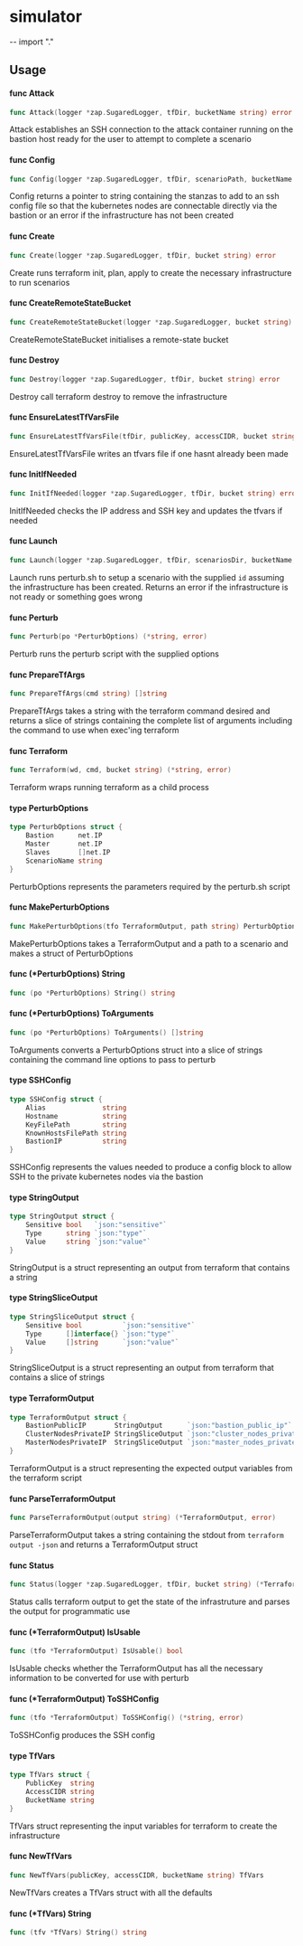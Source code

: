 # simulator
--
    import "."


## Usage

#### func  Attack

```go
func Attack(logger *zap.SugaredLogger, tfDir, bucketName string) error
```
Attack establishes an SSH connection to the attack container running on the
bastion host ready for the user to attempt to complete a scenario

#### func  Config

```go
func Config(logger *zap.SugaredLogger, tfDir, scenarioPath, bucketName string) (*string, error)
```
Config returns a pointer to string containing the stanzas to add to an ssh
config file so that the kubernetes nodes are connectable directly via the
bastion or an error if the infrastructure has not been created

#### func  Create

```go
func Create(logger *zap.SugaredLogger, tfDir, bucket string) error
```
Create runs terraform init, plan, apply to create the necessary infrastructure
to run scenarios

#### func  CreateRemoteStateBucket

```go
func CreateRemoteStateBucket(logger *zap.SugaredLogger, bucket string) error
```
CreateRemoteStateBucket initialises a remote-state bucket

#### func  Destroy

```go
func Destroy(logger *zap.SugaredLogger, tfDir, bucket string) error
```
Destroy call terraform destroy to remove the infrastructure

#### func  EnsureLatestTfVarsFile

```go
func EnsureLatestTfVarsFile(tfDir, publicKey, accessCIDR, bucket string) error
```
EnsureLatestTfVarsFile writes an tfvars file if one hasnt already been made

#### func  InitIfNeeded

```go
func InitIfNeeded(logger *zap.SugaredLogger, tfDir, bucket string) error
```
InitIfNeeded checks the IP address and SSH key and updates the tfvars if needed

#### func  Launch

```go
func Launch(logger *zap.SugaredLogger, tfDir, scenariosDir, bucketName, id string) error
```
Launch runs perturb.sh to setup a scenario with the supplied `id` assuming the
infrastructure has been created. Returns an error if the infrastructure is not
ready or something goes wrong

#### func  Perturb

```go
func Perturb(po *PerturbOptions) (*string, error)
```
Perturb runs the perturb script with the supplied options

#### func  PrepareTfArgs

```go
func PrepareTfArgs(cmd string) []string
```
PrepareTfArgs takes a string with the terraform command desired and returns a
slice of strings containing the complete list of arguments including the command
to use when exec'ing terraform

#### func  Terraform

```go
func Terraform(wd, cmd, bucket string) (*string, error)
```
Terraform wraps running terraform as a child process

#### type PerturbOptions

```go
type PerturbOptions struct {
	Bastion      net.IP
	Master       net.IP
	Slaves       []net.IP
	ScenarioName string
}
```

PerturbOptions represents the parameters required by the perturb.sh script

#### func  MakePerturbOptions

```go
func MakePerturbOptions(tfo TerraformOutput, path string) PerturbOptions
```
MakePerturbOptions takes a TerraformOutput and a path to a scenario and makes a
struct of PerturbOptions

#### func (*PerturbOptions) String

```go
func (po *PerturbOptions) String() string
```

#### func (*PerturbOptions) ToArguments

```go
func (po *PerturbOptions) ToArguments() []string
```
ToArguments converts a PerturbOptions struct into a slice of strings containing
the command line options to pass to perturb

#### type SSHConfig

```go
type SSHConfig struct {
	Alias              string
	Hostname           string
	KeyFilePath        string
	KnownHostsFilePath string
	BastionIP          string
}
```

SSHConfig represents the values needed to produce a config block to allow SSH to
the private kubernetes nodes via the bastion

#### type StringOutput

```go
type StringOutput struct {
	Sensitive bool   `json:"sensitive"`
	Type      string `json:"type"`
	Value     string `json:"value"`
}
```

StringOutput is a struct representing an output from terraform that contains a
string

#### type StringSliceOutput

```go
type StringSliceOutput struct {
	Sensitive bool          `json:"sensitive"`
	Type      []interface{} `json:"type"`
	Value     []string      `json:"value"`
}
```

StringSliceOutput is a struct representing an output from terraform that
contains a slice of strings

#### type TerraformOutput

```go
type TerraformOutput struct {
	BastionPublicIP       StringOutput      `json:"bastion_public_ip"`
	ClusterNodesPrivateIP StringSliceOutput `json:"cluster_nodes_private_ip"`
	MasterNodesPrivateIP  StringSliceOutput `json:"master_nodes_private_ip"`
}
```

TerraformOutput is a struct representing the expected output variables from the
terraform script

#### func  ParseTerraformOutput

```go
func ParseTerraformOutput(output string) (*TerraformOutput, error)
```
ParseTerraformOutput takes a string containing the stdout from `terraform output
-json` and returns a TerraformOutput struct

#### func  Status

```go
func Status(logger *zap.SugaredLogger, tfDir, bucket string) (*TerraformOutput, error)
```
Status calls terraform output to get the state of the infrastruture and parses
the output for programmatic use

#### func (*TerraformOutput) IsUsable

```go
func (tfo *TerraformOutput) IsUsable() bool
```
IsUsable checks whether the TerraformOutput has all the necessary information to
be converted for use with perturb

#### func (*TerraformOutput) ToSSHConfig

```go
func (tfo *TerraformOutput) ToSSHConfig() (*string, error)
```
ToSSHConfig produces the SSH config

#### type TfVars

```go
type TfVars struct {
	PublicKey  string
	AccessCIDR string
	BucketName string
}
```

TfVars struct representing the input variables for terraform to create the
infrastructure

#### func  NewTfVars

```go
func NewTfVars(publicKey, accessCIDR, bucketName string) TfVars
```
NewTfVars creates a TfVars struct with all the defaults

#### func (*TfVars) String

```go
func (tfv *TfVars) String() string
```
